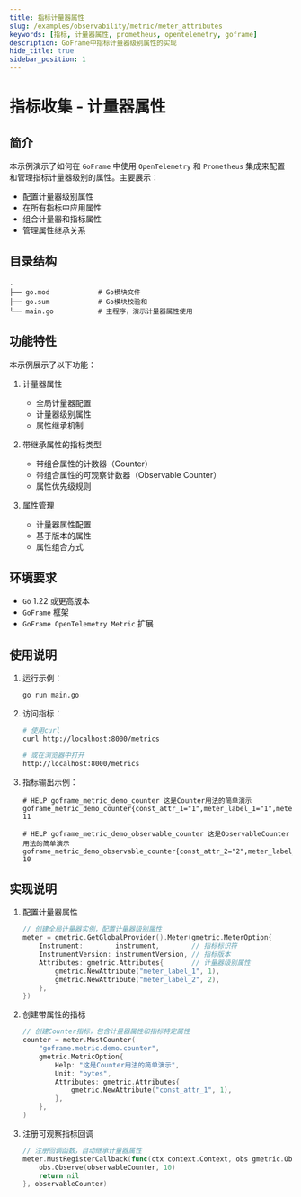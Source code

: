 ```yaml
---
title: 指标计量器属性
slug: /examples/observability/metric/meter_attributes
keywords: [指标, 计量器属性, prometheus, opentelemetry, goframe]
description: GoFrame中指标计量器级别属性的实现
hide_title: true
sidebar_position: 1
---
```


# 指标收集 - 计量器属性

## 简介

本示例演示了如何在 `GoFrame` 中使用 `OpenTelemetry` 和 `Prometheus` 集成来配置和管理指标计量器级别的属性。主要展示：
- 配置计量器级别属性
- 在所有指标中应用属性
- 组合计量器和指标属性
- 管理属性继承关系

## 目录结构

```text
.
├── go.mod            # Go模块文件
├── go.sum            # Go模块校验和
└── main.go           # 主程序，演示计量器属性使用
```

## 功能特性

本示例展示了以下功能：

1. 计量器属性
   - 全局计量器配置
   - 计量器级别属性
   - 属性继承机制

2. 带继承属性的指标类型
   - 带组合属性的计数器（Counter）
   - 带组合属性的可观察计数器（Observable Counter）
   - 属性优先级规则

3. 属性管理
   - 计量器属性配置
   - 基于版本的属性
   - 属性组合方式

## 环境要求

- `Go` 1.22 或更高版本
- `GoFrame` 框架
- `GoFrame OpenTelemetry Metric` 扩展

## 使用说明

1. 运行示例：
   ```bash
   go run main.go
   ```

2. 访问指标：
   ```bash
   # 使用curl
   curl http://localhost:8000/metrics
   
   # 或在浏览器中打开
   http://localhost:8000/metrics
   ```

3. 指标输出示例：
   ```text
   # HELP goframe_metric_demo_counter 这是Counter用法的简单演示
   goframe_metric_demo_counter{const_attr_1="1",meter_label_1="1",meter_label_2="2"} 11
   
   # HELP goframe_metric_demo_observable_counter 这是ObservableCounter用法的简单演示
   goframe_metric_demo_observable_counter{const_attr_2="2",meter_label_1="1",meter_label_2="2"} 10
   ```

## 实现说明

1. 配置计量器属性
   ```go
   // 创建全局计量器实例，配置计量器级别属性
   meter = gmetric.GetGlobalProvider().Meter(gmetric.MeterOption{
       Instrument:        instrument,        // 指标标识符
       InstrumentVersion: instrumentVersion, // 指标版本
       Attributes: gmetric.Attributes{       // 计量器级别属性
           gmetric.NewAttribute("meter_label_1", 1),
           gmetric.NewAttribute("meter_label_2", 2),
       },
   })
   ```

2. 创建带属性的指标
   ```go
   // 创建Counter指标，包含计量器属性和指标特定属性
   counter = meter.MustCounter(
       "goframe.metric.demo.counter",
       gmetric.MetricOption{
           Help: "这是Counter用法的简单演示",
           Unit: "bytes",
           Attributes: gmetric.Attributes{
               gmetric.NewAttribute("const_attr_1", 1),
           },
       },
   )
   ```

3. 注册可观察指标回调
   ```go
   // 注册回调函数，自动继承计量器属性
   meter.MustRegisterCallback(func(ctx context.Context, obs gmetric.Observer) error {
       obs.Observe(observableCounter, 10)
       return nil
   }, observableCounter)
   ```
